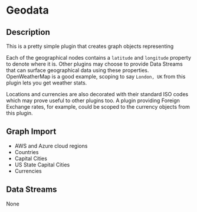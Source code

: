 # Geodata

## Description
This is a pretty simple plugin that creates graph objects representing

Each of the geographical nodes contains a `latitude` and `longitude` property to denote where it is.
Other plugins may choose to provide Data Streams that can surface geographical data using these properties.
OpenWeatherMap is a good example, scoping to say `London, UK` from this plugin lets you get weather stats.

Locations and currencies are also decorated with their standard ISO codes which may prove useful to other plugins too.
A plugin providing Foreign Exchange rates, for example, could be scoped to the currency objects from this plugin.

## Graph Import
 * AWS and Azure cloud regions
 * Countries
 * Capital Cities
 * US State Capital Cities
 * Currencies

## Data Streams
None
